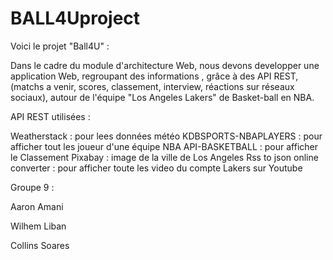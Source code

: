 # BALL4Uproject

Voici le projet "Ball4U" :

Dans le cadre du module d'architecture Web, nous devons developper une application Web, regroupant des informations , grâce à des API REST, (matchs a venir, scores, classement, interview, réactions sur réseaux sociaux), autour de l'équipe "Los Angeles Lakers" de Basket-ball en NBA.



API REST utilisées :

Weatherstack : pour lees données météo
KDBSPORTS-NBAPLAYERS : pour afficher tout les joueur d'une équipe NBA
API-BASKETBALL : pour afficher le Classement
Pixabay : image de la ville de Los Angeles
Rss to json online converter : pour afficher toute les video du compte Lakers sur Youtube



Groupe 9 :

Aaron Amani

Wilhem Liban

Collins Soares




